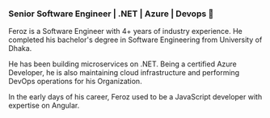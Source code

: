 ### Senior Software Engineer | .NET | Azure | Devops 👋

<!--
**froghramar/froghramar** is a ✨ _special_ ✨ repository because its `README.md` (this file) appears on your GitHub profile.

Here are some ideas to get you started:

- 🔭 I’m currently working on ...
- 🌱 I’m currently learning ...
- 👯 I’m looking to collaborate on ...
- 🤔 I’m looking for help with ...
- 💬 Ask me about ...
- 📫 How to reach me: ...
- 😄 Pronouns: ...
- ⚡ Fun fact: ...
-->


Feroz is a Software Engineer with 4+ years of industry experience.
He completed his bachelor's degree in Software Engineering from University of Dhaka.

He has been building microservices on .NET.
Being a certified Azure Developer, he is also maintaining cloud infrastructure and performing DevOps operations for his Organization.

In the early days of his career, Feroz used to be a JavaScript developer with expertise on Angular.
